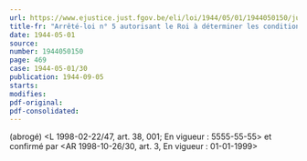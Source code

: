 ```yaml
---
url: https://www.ejustice.just.fgov.be/eli/loi/1944/05/01/1944050150/justel
title-fr: "Arrêté-loi n° 5 autorisant le Roi à déterminer les conditions d'achat et de vente de l'or et des monnaies étrangères et relevant de la Banque Nationale de Belgique de l'obligation de maintenir une encaisse en or et en devises étrangères au moins égale 40 p.c. de ses engagements à vue. (NOTE: Consultation des versions antérieures à partir du 05-09-1944 et mise à jour au 28-03-1998)"
date: 1944-05-01
source:
number: 1944050150
page: 469
case: 1944-05-01/30
publication: 1944-09-05
starts:
modifies:
pdf-original:
pdf-consolidated:
---
```


(abrogé) <L 1998-02-22/47, art. 38, 001;  En vigueur :  5555-55-55> et confirmé par <AR 1998-10-26/30, art. 3,  En vigueur :  01-01-1999>
